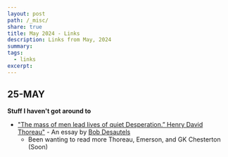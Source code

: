 ```yaml
---
layout: post
path: /_misc/
share: true
title: May 2024 - Links
description: Links from May, 2024
summary: 
tags:
  - links
excerpt: 
---
```


## **25-MAY**

**Stuff I haven't got around to**
- ["The mass of men lead lives of quiet Desperation.” Henry David Thoreau"](https://www.bobdesautels.com/blog/2021/5/4/the-mass-of-men-lead-lives-of-quiet-desperationnbspnbsp-henry-david-thoreau) - An essay by [Bob Desautels](https://www.bobdesautels.com/)
	- Been wanting to read more Thoreau, Emerson, and GK Chesterton (Soon)



